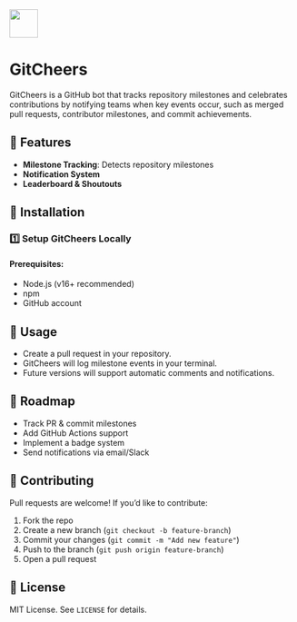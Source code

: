<img width='50px' src="https://github.com/user-attachments/assets/a7d4e838-eb88-4a06-ac80-028489730c6f">

# GitCheers 

GitCheers is a GitHub bot that tracks repository milestones and celebrates contributions by notifying teams when key events occur, such as merged pull requests, contributor milestones, and commit achievements.


## 🚀 Features
- **Milestone Tracking**: Detects repository milestones
- **Notification System**
- **Leaderboard & Shoutouts**

## 🔧 Installation
### 1️⃣ Setup GitCheers Locally
#### **Prerequisites:**
- Node.js (v16+ recommended)
- npm
- GitHub account

## 🎯 Usage
- Create a pull request in your repository.
- GitCheers will log milestone events in your terminal.
- Future versions will support automatic comments and notifications.

## 📅 Roadmap
- Track PR & commit milestones
- Add GitHub Actions support
- Implement a badge system
- Send notifications via email/Slack

## 🤝 Contributing

Pull requests are welcome! If you’d like to contribute:
1. Fork the repo
2. Create a new branch (`git checkout -b feature-branch`)
3. Commit your changes (`git commit -m "Add new feature"`)
4. Push to the branch (`git push origin feature-branch`)
5. Open a pull request

## 📜 License

MIT License. See `LICENSE` for details.
